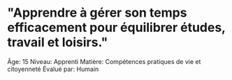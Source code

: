 # "Apprendre à gérer son temps efficacement pour équilibrer études, travail et loisirs."

Âge: 15
Niveau: Apprenti
Matière: Compétences pratiques de vie et citoyenneté
Évalué par: Humain